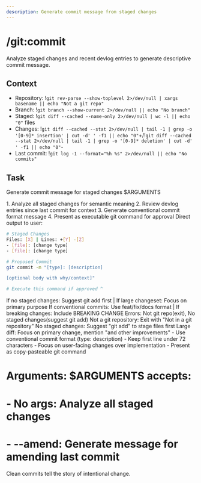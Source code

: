```yaml
---
description: Generate commit message from staged changes
---
```


# /git:commit

Analyze staged changes and recent devlog entries to generate descriptive commit message.

## Context
- Repository: !`git rev-parse --show-toplevel 2>/dev/null | xargs basename || echo "Not a git repo"`
- Branch: !`git branch --show-current 2>/dev/null || echo "No branch"`
- Staged: !`git diff --cached --name-only 2>/dev/null | wc -l || echo "0"` files
- Changes: !`git diff --cached --stat 2>/dev/null | tail -1 | grep -o '[0-9]* insertion' | cut -d' ' -f1 || echo "0"`+/!`git diff --cached --stat 2>/dev/null | tail -1 | grep -o '[0-9]* deletion' | cut -d' ' -f1 || echo "0"`-
- Last commit: !`git log -1 --format="%h %s" 2>/dev/null || echo "No commits"`

## Task

<task>Generate commit message for staged changes $ARGUMENTS</task>

<requirements>
1. Analyze all staged changes for semantic meaning
2. Review devlog entries since last commit for context
3. Generate conventional commit format message
4. Present as executable git command for approval
</requirements>

<output>
Direct output to user:

```bash
# Staged Changes
Files: [X] | Lines: +[Y] -[Z]
- [file]: [change type]
- [file]: [change type]

# Proposed Commit
git commit -m "[type]: [description]

[optional body with why/context]"

# Execute this command if approved ^
```
</output>

<conditional>
If no staged changes: Suggest git add first | If large changeset: Focus on primary purpose
If conventional commits: Use feat/fix/docs format | If breaking changes: Include BREAKING CHANGE
Errors: Not git repo(exit), No staged changes(suggest git add)
</conditional>

<error-handling>
Not a git repository: Exit with "Not in a git repository"
No staged changes: Suggest "git add" to stage files first
Large diff: Focus on primary change, mention "and other improvements"
</error-handling>

<rules>
- Use conventional commit format (type: description)
- Keep first line under 72 characters
- Focus on user-facing changes over implementation
- Present as copy-pasteable git command
</rules>

# Arguments: $ARGUMENTS accepts:
# - No args: Analyze all staged changes
# - --amend: Generate message for amending last commit

Clean commits tell the story of intentional change.